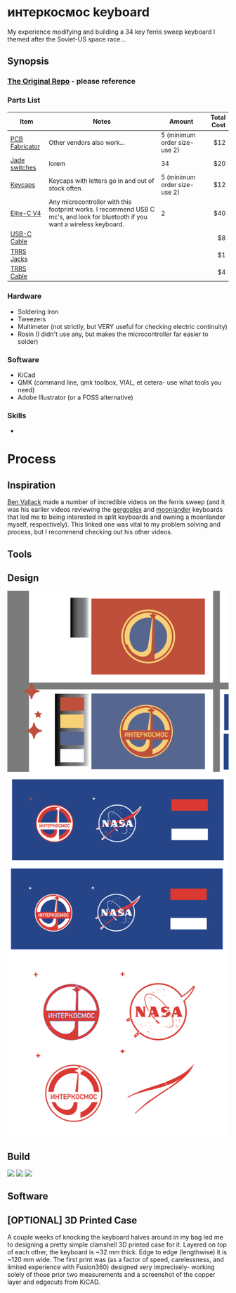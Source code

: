 # интеркосмос keyboard
My experience modifying and building a 34 key ferris sweep keyboard I themed after the Soviet-US space race...

## Synopsis
### [The Original Repo]() - please reference
### Parts List

Item | Notes | Amount | Total Cost
---|---|---|--:
<a href="">PCB Fabricator</a>|Other vendors also work...|5 (minimum order size- use 2)|$12
<a href="">Jade switches</a>|lorem |34|$20
<a href="">Keycaps</a>|Keycaps with letters go in and out of stock often.|5 (minimum order size- use 2)|$12
<a href="">Elite-C V4</a>|Any microcontroller with this footprint works. I recommend USB C mc's, and look for bluetooth if you want a wireless keyboard.|2|$40 
<a href="">USB-C Cable</a>|||$8
<a href="">TRRS Jacks</a>|||$1
<a href="">TRRS Cable</a>|||$4

### Hardware
- Soldering Iron
- Tweezers
- Multimeter (not strictly, but VERY useful for checking electric continuity)
- Rosin (I didn't use any, but makes the microcontroller far easier to solder)
### Software
- KiCad
- QMK (command line, qmk toolbox, VIAL, et cetera- use what tools you need)
- Adobe Illustrator (or a FOSS alternative)
### Skills
- 

# Process

## Inspiration
[Ben Vallack]() made a number of incredible videos on the ferris sweep (and it was his earlier videos reviewing the [gergoplex]() and [moonlander]() keyboards that led me to being interested in split keyboards and owning a moonlander myself, respectively). This linked one was vital to my problem solving and process, but I recommend checking out his other videos.



## Tools



## Design

![](https://raw.githubusercontent.com/mindcat/media_repository/main/spacerace/initialdes.png)
![](https://raw.githubusercontent.com/mindcat/media_repository/main/spacerace/finaldes.png)
![](https://raw.githubusercontent.com/mindcat/media_repository/main/spacerace/finalexp.png)

## Build

![](https://raw.githubusercontent.com/mindcat/media_repository/main/spacerace/build1.png)
![](https://raw.githubusercontent.com/mindcat/media_repository/main/spacerace/build2.png)
![](https://raw.githubusercontent.com/mindcat/media_repository/main/spacerace/build3.png)

## Software


## [OPTIONAL] 3D Printed Case

A couple weeks of knocking the keyboard halves around in my bag led me to designing a pretty simple clamshell 3D printed case for it. Layered on top of each other, the keyboard is ~32 mm thick. Edge to edge (lengthwise) it is ~120 mm wide. The first print was (as a factor of speed, carelessness, and limited experience with Fusion360) designed very imprecisely- working solely of those prior two measurements and a screenshot of the copper layer and edgecuts from KiCAD. 
